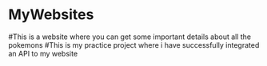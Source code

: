 # MyWebsites
#This is a website where you can get some important details about all the pokemons
#This is my practice project where i have successfully integrated an API to my website
